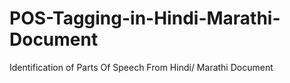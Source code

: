 # POS-Tagging-in-Hindi-Marathi-Document
Identification of Parts Of Speech  From Hindi/ Marathi Document
